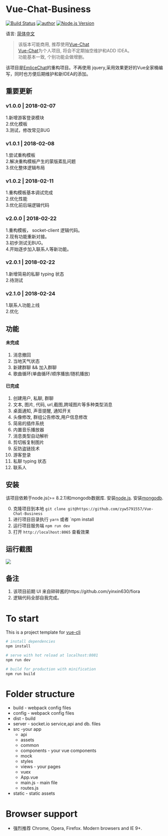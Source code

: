 # **Vue-Chat-Business**

[![Build Status](https://travis-ci.org/yinxin630/fiora.svg?branch=master)](https://travis-ci.org/yinxin630/fiora)
[![author](https://img.shields.io/badge/author-Emlice-blue.svg)](http://suisuijiang.com)
[![Node.js Version](https://img.shields.io/badge/node.js-8.2.1-blue.svg)](http://nodejs.org/download)

语言: [简体中文](REMEAD.md)

> 该版本可能商用, 推荐使用[Vue-Chat](https://github.com/zyw5791557/Vue-Chat)  
> [Vue-Chat](https://github.com/zyw5791557/Vue-Chat)为个人项目, 将会不定期抽空维护和ADD IDEA。  
> 功能基本一致, 个别功能会做增删。  

该项目是[EmliceChat](https://github.com/zyw5791557/Vue-Chat-Business)的重构项目。不再使用 jquery,采用效果更好的Vue全家桶编写，同时也方便后期维护和新IDEA的添加。


## 重要更新
### v1.0.0 | 2018-02-07
1.新增游客登录模块  
2.优化模板  
3.测试，修改常见BUG  

### v1.0.1 | 2018-02-08
1.尝试重构模板  
2.解决重构模板产生的蒙版紊乱问题  
3.优化整体逻辑布局

### v1.0.2 | 2018-02-11
1.重构模板基本调试完成  
2.优化性能  
3.优化前后端逻辑代码

### v2.0.0 | 2018-02-22
1.重构模板， socket-client 逻辑代码。  
2.现有功能重新对接。  
3.初步测试无BUG。  
4.开始逐步加入联系人等新功能。

### v2.0.1 | 2018-02-22
1.新增简易的私聊 typing 状态  
2.待测试

### v2.1.0 | 2018-02-24
1.联系人功能上线  
2.优化  

## 功能

#### 未完成
1. 消息撤回
2. 当地天气状态
3. 新建群聊 && 加入群聊
4. 歌曲循环(单曲循环/顺序播放/随机播放)


#### 已完成

1. 创建用户, 私聊, 群聊
2. 文本, 图片, 代码, url,截图,跨域图片等多种类型消息
3. 桌面通知, 声音提醒, 通知开关
4. 头像修改, 群组公告修改,用户信息修改
5. 简易的插件系统
6. 内置音乐播放器
7. 消息类型自动解析
8. 剪切板复制图片
9. 反防盗链技术
10. 游客登录
11. 私聊 typing 状态
12. 联系人

## 安装

该项目依赖于node.js(>= 8.2.1)和mongodb数据库. 安装[node.js](https://npm.taobao.org/mirrors/node). 安装[mongodb](https://docs.mongodb.com/manual/installation/).

0. 克隆项目到本地
      `git clone git@https://github.com/zyw5791557/Vue-Chat-Business`
1. 进行项目目录执行
  `yarn` 或者 `npm install
2. 运行项目服务端
  `npm run dev` 
3. 打开 `http://localhost:8065` 查看效果

## 运行截图

![](screenshot_01.png)

## 备注

1. 该项目前期 UI 来自碎碎酱的https://github.com/yinxin630/fiora 
2. 逻辑代码全部自我完成。



# To start

This is a project template for [vue-cli](https://github.com/vuejs/vue-cli)

``` bash
# install dependencies
npm install

# serve with hot reload at localhost:8081
npm run dev

# build for production with minification
npm run build

```

# Folder structure
* build - webpack config files
* config - webpack config files
* dist - build
* server - socket.io service,api and db. files
* src -your app
    * api
    * assets
    * common
    * components - your vue components
    * mock
    * styles
    * views - your pages
    * vuex
    * App.vue
    * main.js - main file
    * routes.js
* static - static assets

# Browser support
- 强烈推荐 Chrome, Opera, Firefox.
Modern browsers and IE 9+.
